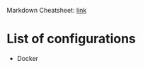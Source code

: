 Markdown Cheatsheet: [link](https://github.com/adam-p/markdown-here/wiki/Markdown-Cheatsheet)

# List of configurations

- Docker
